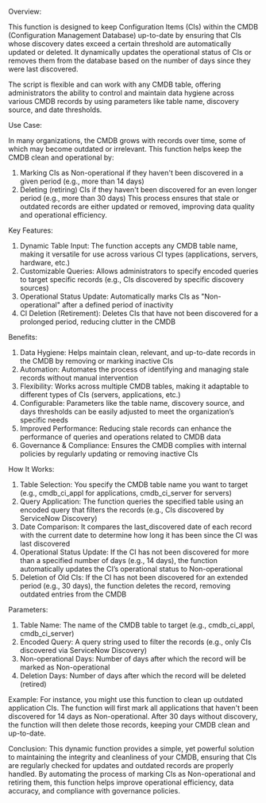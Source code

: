 Overview:

This function is designed to keep Configuration Items (CIs) within the CMDB (Configuration Management Database) up-to-date by ensuring that CIs whose discovery dates exceed a certain threshold are automatically updated or deleted. It dynamically updates the operational status of CIs or removes them from the database based on the number of days since they were last discovered.

The script is flexible and can work with any CMDB table, offering administrators the ability to control and maintain data hygiene across various CMDB records by using parameters like table name, discovery source, and date thresholds.

Use Case:

In many organizations, the CMDB grows with records over time, some of which may become outdated or irrelevant. This function helps keep the CMDB clean and operational by:
1.	Marking CIs as Non-operational if they haven't been discovered in a given period (e.g., more than 14 days)
2.	Deleting (retiring) CIs if they haven't been discovered for an even longer period (e.g., more than 30 days)
This process ensures that stale or outdated records are either updated or removed, improving data quality and operational efficiency.

Key Features:

1.	Dynamic Table Input: The function accepts any CMDB table name, making it versatile for use across various CI types (applications, servers, hardware, etc.)
2.	Customizable Queries: Allows administrators to specify encoded queries to target specific records (e.g., CIs discovered by specific discovery sources)
3.	Operational Status Update: Automatically marks CIs as "Non-operational" after a defined period of inactivity
4.	CI Deletion (Retirement): Deletes CIs that have not been discovered for a prolonged period, reducing clutter in the CMDB

Benefits:
1.	Data Hygiene: Helps maintain clean, relevant, and up-to-date records in the CMDB by removing or marking inactive CIs
2.	Automation: Automates the process of identifying and managing stale records without manual intervention
3.	Flexibility: Works across multiple CMDB tables, making it adaptable to different types of CIs (servers, applications, etc.)
4.	Configurable: Parameters like the table name, discovery source, and days thresholds can be easily adjusted to meet the organization’s specific needs
5.	Improved Performance: Reducing stale records can enhance the performance of queries and operations related to CMDB data
6.	Governance & Compliance: Ensures the CMDB complies with internal policies by regularly updating or removing inactive CIs

How It Works:
1.	Table Selection: You specify the CMDB table name you want to target (e.g., cmdb_ci_appl for applications, cmdb_ci_server for servers)
2.	Query Application: The function queries the specified table using an encoded query that filters the records (e.g., CIs discovered by ServiceNow Discovery)
3.	Date Comparison: It compares the last_discovered date of each record with the current date to determine how long it has been since the CI was last discovered
4.	Operational Status Update: If the CI has not been discovered for more than a specified number of days (e.g., 14 days), the function automatically updates the CI’s operational status to Non-operational
5.	Deletion of Old CIs: If the CI has not been discovered for an extended period (e.g., 30 days), the function deletes the record, removing outdated entries from the CMDB

Parameters:
1.	Table Name: The name of the CMDB table to target (e.g., cmdb_ci_appl, cmdb_ci_server)
2.	Encoded Query: A query string used to filter the records (e.g., only CIs discovered via ServiceNow Discovery)
3.	Non-operational Days: Number of days after which the record will be marked as Non-operational
4.	Deletion Days: Number of days after which the record will be deleted (retired)

Example:
For instance, you might use this function to clean up outdated application CIs. The function will first mark all applications that haven't been discovered for 14 days as Non-operational. After 30 days without discovery, the function will then delete those records, keeping your CMDB clean and up-to-date.

Conclusion:
This dynamic function provides a simple, yet powerful solution to maintaining the integrity and cleanliness of your CMDB, ensuring that CIs are regularly checked for updates and outdated records are properly handled. By automating the process of marking CIs as Non-operational and retiring them, this function helps improve operational efficiency, data accuracy, and compliance with governance policies.

